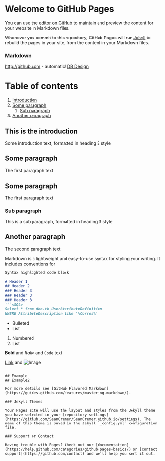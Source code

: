 # Welcome to GitHub Pages

You can use the [editor on GitHub](https://github.com/SeanCremer/SeanCremer.github.io/edit/master/README.md) to maintain and preview the content for your website in Markdown files.

Whenever you commit to this repository, GitHub Pages will run [Jekyll](https://jekyllrb.com/) to rebuild the pages in your site, from the content in your Markdown files.

### Markdown


http://github.com - automatic!
[DB Design](https://github.com/SeanCremer/SeanCremer.github.io/IntroductionToDatabaseDesign.md)

# Table of contents
1. [Introduction](#introduction)
2. [Some paragraph](#paragraph1)
    1. [Sub paragraph](#subparagraph1)
3. [Another paragraph](#paragraph2)

<a name="introduction"></a>

## This is the introduction 
Some introduction text, formatted in heading 2 style

## Some paragraph <a name="paragraph1"></a>
The first paragraph text

## Some paragraph <a name="paragraph1"></a>
The first paragraph text

### Sub paragraph <a name="subparagraph1"></a>
This is a sub paragraph, formatted in heading 3 style

## Another paragraph <a name="paragraph2"></a>
The second paragraph text

Markdown is a lightweight and easy-to-use syntax for styling your writing. It includes conventions for

```markdown
Syntax highlighted code block

# Header 1
## Header 2
### Header 3
### Header 3
### Header 3
```<SQL>
Select * from dbo.tb_UserAttributeDefinition
WHERE AttributeDescription Like '%Corres%'
```

- Bulleted
- List

1. Numbered
2. List

**Bold** and _Italic_ and `Code` text

[Link](url) and ![Image](src)
```

## Example
## Example2

For more details see [GitHub Flavored Markdown](https://guides.github.com/features/mastering-markdown/).

### Jekyll Themes

Your Pages site will use the layout and styles from the Jekyll theme you have selected in your [repository settings](https://github.com/SeanCremer/SeanCremer.github.io/settings). The name of this theme is saved in the Jekyll `_config.yml` configuration file.

### Support or Contact

Having trouble with Pages? Check out our [documentation](https://help.github.com/categories/github-pages-basics/) or [contact support](https://github.com/contact) and we’ll help you sort it out.
